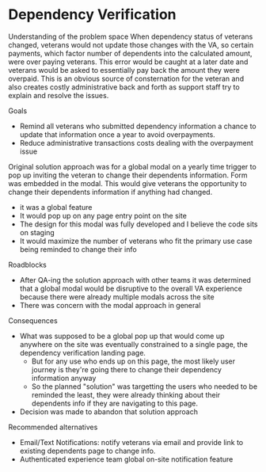 # Dependency Verification
Understanding of the problem space
When dependency status of veterans changed, veterans would not update those changes with the VA, so certain payments, which factor number of dependents into the calculated amount, were over paying veterans. This error would be caught at a later date and veterans would be asked to essentially pay back the amount they were overpaid. This is an obvious source of consternation for the veteran and also creates costly administrative back and forth as support staff try to explain and resolve the issues.

Goals
- Remind all veterans who submitted dependency information a chance to update that information once a year to avoid overpayments.
- Reduce administrative transactions costs dealing with the overpayment issue

Original solution approach was for a global modal on a yearly time trigger to pop up inviting the veteran to change their dependents information. Form was embedded in the modal. This would give veterans the opportunity to change their dependents information if anything had changed.
- it was a global feature
- It would pop up on any page entry point on the site
- The design for this modal was fully developed and I believe the code sits on staging
- It would maximize the number of veterans who fit the primary use case being reminded to change their info

Roadblocks
- After QA-ing the solution approach with other teams it was determined that a global modal would be disruptive to the overall VA experience because there were already multiple modals across the site
- There was concern with the modal approach in general

Consequences
- What was supposed to be a global pop up that would come up anywhere on the site was eventually constrained to a single page, the dependency verification landing page.
  - But for any use who ends up on this page, the most likely user journey is they're going there to change their dependency information anyway
  - So the planned "solution" was targetting the users who needed to be reminded the least, they were already thinking about their dependents info if they are navigating to this page.
- Decision was made to abandon that solution approach

Recommended alternatives
- Email/Text Notifications: notify veterans via email and provide link to existing dependents page to change info.
- Authenticated experience team global on-site notification feature
